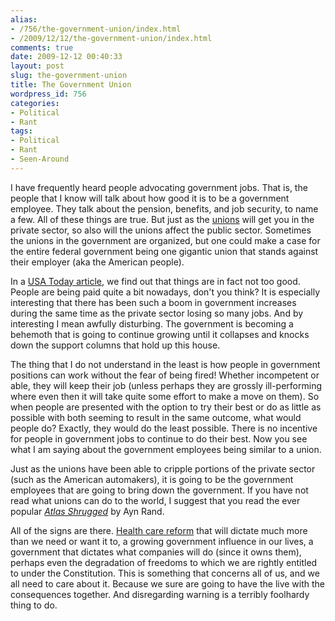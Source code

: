 ```yaml
---
alias:
- /756/the-government-union/index.html
- /2009/12/12/the-government-union/index.html
comments: true
date: 2009-12-12 00:40:33
layout: post
slug: the-government-union
title: The Government Union
wordpress_id: 756
categories:
- Political
- Rant
tags:
- Political
- Rant
- Seen-Around
---
```


I have frequently heard people advocating government jobs.  That is, the people that I know will talk about how good it is to be a government employee.  They talk about the pension, benefits, and job security, to name a few.  All of these things are true.  But just as the [unions](http://www.goingthewongway.com/519/unions-will-get-you-for-sure/) will get you in the private sector, so also will the unions affect the public sector.  Sometimes the unions in the government are organized, but one could make a case for the entire federal government being one gigantic union that stands against their employer (aka the American people).

In a [USA Today article](http://www.usatoday.com/news/washington/2009-12-10-federal-pay-salaries_N.htm), we find out that things are in fact not too good.  People are being paid quite a bit nowadays, don't you think?  It is especially interesting that there has been such a boom in government increases during the same time as the private sector losing so many jobs.  And by interesting I mean awfully disturbing.  The government is becoming a behemoth that is going to continue growing until it collapses and knocks down the support columns that hold up this house.

The thing that I do not understand in the least is how people in government positions can work without the fear of being fired!  Whether incompetent or able, they will keep their job (unless perhaps they are grossly ill-performing where even then it will take quite some effort to make a move on them).  So when people are presented with the option to try their best or do as little as possible with both seeming to result in the same outcome, what would people do?  Exactly, they would do the least possible.  There is no incentive for people in government jobs to continue to do their best.  Now you see what I am saying about the government employees being similar to a union.

Just as the unions have been able to cripple portions of the private sector (such as the American automakers), it is going to be the government employees that are going to bring down the government.  If you have not read what unions can do to the world, I suggest that you read the ever popular _[Atlas Shrugged](http://www.amazon.com/gp/product/0452011876?ie=UTF8&tag=gtww-20&linkCode=as2&camp=1789&creative=390957&creativeASIN=0452011876)_ by Ayn Rand.

All of the signs are there.  [Health care reform](http://www.goingthewongway.com/675/health-care-reform/) that will dictate much more than we need or want it to, a growing government influence in our lives, a government that dictates what companies will do (since it owns them), perhaps even the degradation of freedoms to which we are rightly entitled to under the Constitution.  This is something that concerns all of us, and we all need to care about it.  Because we sure are going to have the live with the consequences together.  And disregarding warning is a terribly foolhardy thing to do.
